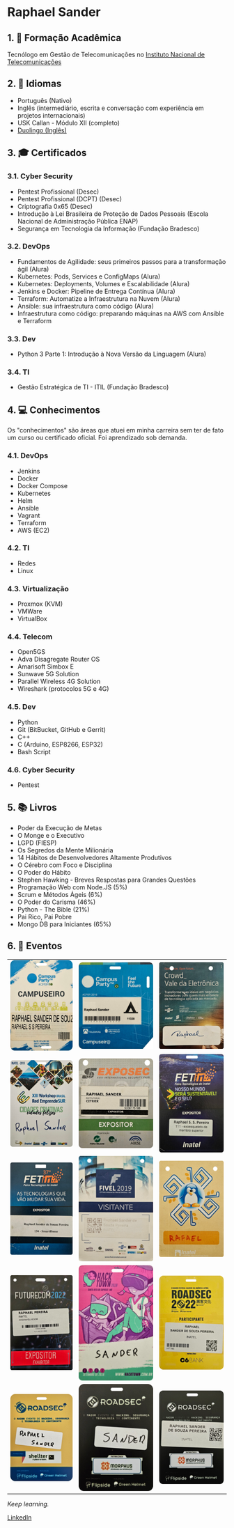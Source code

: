 # Raphael Sander

## 1. :school: Formação Acadêmica

Tecnólogo em Gestão de Telecomunicações no [Instituto Nacional de Telecomunicações](https://inatel.br/home/)

## 2. :tongue: Idiomas

- Português (Nativo)
- Inglês (intermediário, escrita e conversação com experiência em projetos internacionais)
- USK Callan - Módulo XII (completo)
- [Duolingo (Inglês)](https://www.duolingo.com/profile/RaphaelSander?via=share_profile)

## 3. :mortar_board: Certificados

### 3.1. Cyber Security

- Pentest Profissional (Desec)
- Pentest Profissional (DCPT) (Desec)
- Criptografia 0x65 (Desec)
- Introdução à Lei Brasileira de Proteção de Dados Pessoais (Escola Nacional de
Administração Pública ENAP)
- Segurança em Tecnologia da Informação (Fundação Bradesco)

### 3.2. DevOps

- Fundamentos de Agilidade: seus primeiros passos para a transformação ágil (Alura)
- Kubernetes: Pods, Services e ConfigMaps (Alura)
- Kubernetes: Deployments, Volumes e Escalabilidade (Alura)
- Jenkins e Docker: Pipeline de Entrega Contínua (Alura)
- Terraform: Automatize a Infraestrutura na Nuvem (Alura)
- Ansible: sua infraestrutura como código (Alura)
- Infraestrutura como código: preparando máquinas na AWS com Ansible e Terraform

### 3.3. Dev

- Python 3 Parte 1: Introdução à Nova Versão da Linguagem (Alura)

### 3.4. TI

- Gestão Estratégica de TI - ITIL (Fundação Bradesco)

## 4. :computer: Conhecimentos

Os "conhecimentos" são áreas que atuei em minha carreira sem ter de fato um
curso ou certificado oficial.
Foi aprendizado sob demanda.

### 4.1. DevOps

- Jenkins
- Docker
- Docker Compose
- Kubernetes
- Helm
- Ansible
- Vagrant
- Terraform
- AWS (EC2)

### 4.2. TI

- Redes
- Linux

### 4.3. Virtualização

- Proxmox (KVM)
- VMWare
- VirtualBox

### 4.4. Telecom

- Open5GS
- Adva Disagregate Router OS
- Amarisoft Simbox E
- Sunwave 5G Solution
- Parallel Wireless 4G Solution
- Wireshark (protocolos 5G e 4G)

### 4.5. Dev

- Python
- Git (BitBucket, GitHub e Gerrit)
- C++
- C (Arduino, ESP8266, ESP32)
- Bash Script

### 4.6. Cyber Security

- Pentest

## 5. :books: Livros

- Poder da Execução de Metas
- O Monge e o Executivo
- LGPD (FIESP)
- Os Segredos da Mente Milionária
- 14 Hábitos de Desenvolvedores Altamente Produtivos
- O Cérebro com Foco e Disciplina
- O Poder do Hábito
- Stephen Hawking - Breves Respostas para Grandes Questões
- Programação Web com Node.JS (5%)
- Scrum e Métodos Ágeis (6%)
- O Poder do Carisma (46%)
- Python - The Bible (21%)
- Pai Rico, Pai Pobre
- Mongo DB para Iniciantes (65%)

## 6. :ticket: Eventos

<table>
    <tr>
        <td><img src="imgs/cpbr_10.png" alt="CPBR 10"></br></td>
        <td><img src="imgs/cpbr_9.png" alt="CPBR 9"></td>
        <td><img src="imgs/crowd.png" alt="Crowd Vale da Eletrônica"></td>
    </tr>
    <tr>
        <td><img src="imgs/emprendesur.png" alt="XIII EmprendeSUR"></td>
        <td><img src="imgs/exposec.png" alt="XVIII Exposec"></td>
        <td><img src="imgs/fetin_36.png" alt="36ª Fetin"></td>
    </tr>
    <tr>
        <td><img src="imgs/fetin_37.png" alt="37ª Fetin"></td>
        <td><img src="imgs/fivel_2019.png" alt="Fivel 2019"></td>
        <td><img src="imgs/flisol.png" alt="Flisol"></td>
    </tr>
    <tr>
        <td><img src="imgs/futurecom_2022.png" alt="Futerecom 2022"></td>
        <td><img src="imgs/hacktown_2018.png" alt="Hacktown 2018"></td>
        <td><img src="imgs/roadsec_2022.png" alt="Roadsec 2022"></td>
    </tr>
    <tr>
        <td><img src="imgs/roadsec_5.png" alt="Roadsec 5 Anos"></td>
        <td><img src="imgs/roadsec_01.png" alt="Roadsec Campinas"></td>
        <td><img src="imgs/roadsec_02.png" alt="Roadsec São Paulo"></td>
    </tr>
</table>

*Keep learning.*

[LinkedIn](https://www.linkedin.com/in/raphael-sander-96a362a6/)

